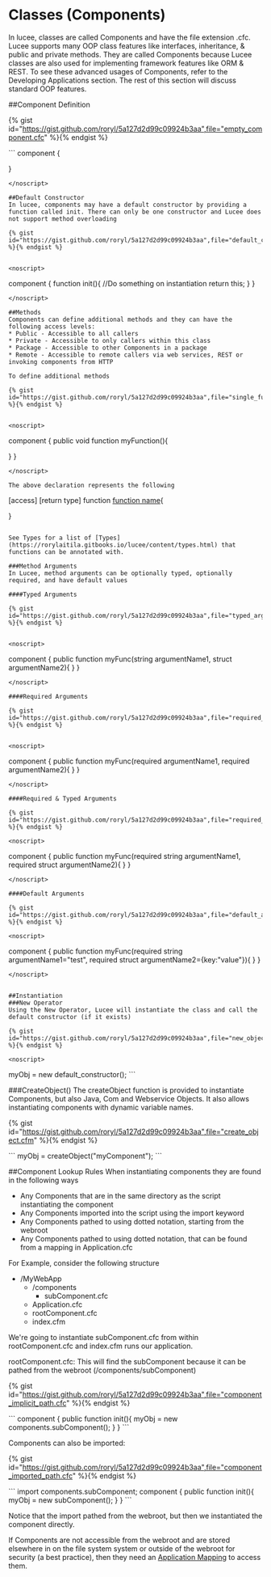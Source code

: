 # Classes (Components)

In lucee, classes are called Components and have the file extension .cfc. Lucee supports many OOP class features like interfaces, inheritance, & public and private methods. They are called Components because Lucee classes are also used for implementing framework features like ORM & REST. To see these advanced usages of Components, refer to the Developing Applications section. The rest of this section will discuss standard OOP features. 

##Component Definition

{% gist id="https://gist.github.com/roryl/5a127d2d99c09924b3aa",file="empty_component.cfc" %}{% endgist %}

<noscript>
```
component {

}
```
</noscript>

##Default Constructor
In lucee, components may have a default constructor by providing a function called init. There can only be one constructor and Lucee does not support method overloading

{% gist id="https://gist.github.com/roryl/5a127d2d99c09924b3aa",file="default_constructor.cfc" %}{% endgist %}


<noscript>
```
component {
  function init(){
    //Do something on instantiation 
    return this;
  }
}
```
</noscript>

##Methods
Components can define additional methods and they can have the following access levels:
* Public - Accessible to all callers
* Private - Accessible to only callers within this class
* Package - Accessible to other Components in a package
* Remote - Accessible to remote callers via web services, REST or invoking components from HTTP

To define additional methods

{% gist id="https://gist.github.com/roryl/5a127d2d99c09924b3aa",file="single_function.cf" %}{% endgist %}


<noscript>
```
component {
  public void function myFunction(){
    
  }
}
```
</noscript>

The above declaration represents the following
```
  [access] [return type] function [function name](){
  
  }  
```

See Types for a list of [Types](https://rorylaitila.gitbooks.io/lucee/content/types.html) that functions can be annotated with.

###Method Arguments
In Lucee, method arguments can be optionally typed, optionally required, and have default values

####Typed Arguments

{% gist id="https://gist.github.com/roryl/5a127d2d99c09924b3aa",file="typed_arguments.cfc" %}{% endgist %}


<noscript>
```
component {
  public function myFunc(string argumentName1, struct argumentName2){
  }
}
```
</noscript>

####Required Arguments

{% gist id="https://gist.github.com/roryl/5a127d2d99c09924b3aa",file="required_arguments.cfc" %}{% endgist %}


<noscript>
```
component {
  public function myFunc(required argumentName1, required argumentName2){
  }
}
```
</noscript>

####Required & Typed Arguments

{% gist id="https://gist.github.com/roryl/5a127d2d99c09924b3aa",file="required_and_typed_arguments.cfc" %}{% endgist %}

<noscript>
```
component {
  public function myFunc(required string argumentName1, required struct argumentName2){
  }
}
```
</noscript>

####Default Arguments

{% gist id="https://gist.github.com/roryl/5a127d2d99c09924b3aa",file="default_arguments.cfc" %}{% endgist %}

<noscript>
```
component {
  public function myFunc(required string argumentName1="test", required struct argumentName2={key:"value"}){
  }
}
```
</noscript>


##Instantiation
###New Operator
Using the New Operator, Lucee will instantiate the class and call the default constructor (if it exists)

{% gist id="https://gist.github.com/roryl/5a127d2d99c09924b3aa",file="new_object.cfm" %}{% endgist %}

<noscript>
```
<cfscript>
  myObj = new default_constructor();
</cfscript>
```
</noscript>

###CreateObject()
The createObject function is provided to instantiate Components, but also Java, Com and Webservice Objects. It also allows instantiating components with dynamic variable names.

{% gist id="https://gist.github.com/roryl/5a127d2d99c09924b3aa",file="create_object.cfm" %}{% endgist %}

<noscript>
```
<cfscript>
  myObj = createObject("myComponent");
</cfscript>
```
</noscript>

##Component Lookup Rules
When instantiating components they are found in the following ways
* Any Components that are in the same directory as the script instantiating the component
* Any Components imported into the script using the import keyword
* Any Components pathed to using dotted notation, starting from the webroot
* Any Components pathed to using dotted notation, that can be found from a mapping in Application.cfc

For Example, consider the following structure

- /MyWebApp
  - /components
    - subComponent.cfc
  - Application.cfc
  - rootComponent.cfc
  - index.cfm

We're going to instantiate subComponent.cfc from within rootComponent.cfc and index.cfm runs our application. 

rootComponent.cfc:
This will find the subComponent because it can be pathed from the webroot (/components/subComponent)

{% gist id="https://gist.github.com/roryl/5a127d2d99c09924b3aa",file="component_implicit_path.cfc" %}{% endgist %}

<noscript>
```
component {    
   public function init(){
     myObj = new components.subComponent();   
   }  
}
```
</noscript>

Components can also be imported:

{% gist id="https://gist.github.com/roryl/5a127d2d99c09924b3aa",file="component_imported_path.cfc" %}{% endgist %}

<noscript>
```
import components.subComponent;
component {    
   public function init(){
     myObj = new subComponent();   
   }  
}
```
</noscript>

Notice that the import pathed from the webroot, but then we instantiated the component directly. 

If Components are not accessible from the webroot and are stored elsewhere in on the file system system or outside of the webroot for security (a best practice), then they need an [Application Mapping](https://rorylaitila.gitbooks.io/lucee/content/mappings_class_paths.html) to access them. 


